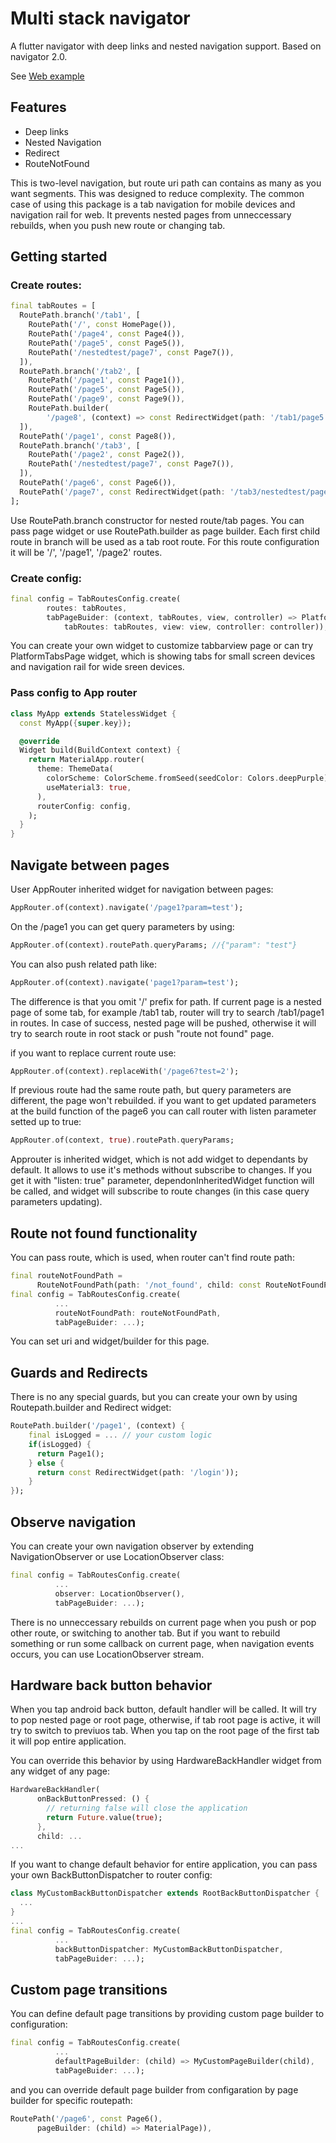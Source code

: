 # Multi stack navigator

A flutter navigator with deep links and nested navigation support. 
Based on navigator 2.0. 

See [Web example](https://zombie6888.github.io/multi_stack_navigator/)

## Features

* Deep links
* Nested Navigation
* Redirect
* RouteNotFound

This is two-level navigation, but route uri path can contains as many as you want segments. This was designed to reduce complexity. The common case of using this package is a tab navigation for mobile devices and navigation rail for web. It prevents nested pages from unneccessary rebuilds, when you push new route or changing tab.

## Getting started

### Create routes: 

```dart
final tabRoutes = [
  RoutePath.branch('/tab1', [
    RoutePath('/', const HomePage()),
    RoutePath('/page4', const Page4()),
    RoutePath('/page5', const Page5()),
    RoutePath('/nestedtest/page7', const Page7()),
  ]),
  RoutePath.branch('/tab2', [
    RoutePath('/page1', const Page1()),
    RoutePath('/page5', const Page5()),
    RoutePath('/page9', const Page9()),
    RoutePath.builder(
        '/page8', (context) => const RedirectWidget(path: '/tab1/page5'))
  ]),
  RoutePath('/page1', const Page8()),
  RoutePath.branch('/tab3', [
    RoutePath('/page2', const Page2()),
    RoutePath('/nestedtest/page7', const Page7()),
  ]),
  RoutePath('/page6', const Page6()),
  RoutePath('/page7', const RedirectWidget(path: '/tab3/nestedtest/page7')),
];
```
Use RoutePath.branch constructor for nested route/tab pages. You can pass page widget or use RoutePath.builder as page builder. Each first child route in branch will be used as a tab root route. For this route configuration it will be '/', '/page1', '/page2' routes.

### Create config:

```dart
final config = TabRoutesConfig.create(
        routes: tabRoutes,     
        tabPageBuider: (context, tabRoutes, view, controller) => PlatformTabsPage(
            tabRoutes: tabRoutes, view: view, controller: controller));
```

You can create your own widget to customize tabbarview page or can try PlatformTabsPage widget, which is showing tabs for small screen devices and navigation rail for wide sreen devices.  

### Pass config to App router

```dart
class MyApp extends StatelessWidget {
  const MyApp({super.key});

  @override
  Widget build(BuildContext context) {
    return MaterialApp.router(
      theme: ThemeData(
        colorScheme: ColorScheme.fromSeed(seedColor: Colors.deepPurple),
        useMaterial3: true,
      ),
      routerConfig: config,
    );
  }
}

```

## Navigate between pages

User AppRouter inherited widget for navigation between pages:

```dart
AppRouter.of(context).navigate('/page1?param=test');
```

On the /page1 you can get query parameters by using: 

```dart
AppRouter.of(context).routePath.queryParams; //{"param": "test"}
```

You can also push related path like:

```dart
AppRouter.of(context).navigate('page1?param=test');
```

The difference is that you omit '/' prefix for path. If current page is a nested page of some tab, for example /tab1 tab, router will try to search /tab1/page1 in routes. In case of success, nested page will be pushed, otherwise it will try to search route in root stack or push "route not found" page.

if you want to replace current route use:

```dart
AppRouter.of(context).replaceWith('/page6?test=2');
```

If previous route had the same route path, but query parameters are different, the page won't rebuilded.
if you want to get updated parameters at the build function of the page6 you can call router with listen parameter setted up to true:

```dart
AppRouter.of(context, true).routePath.queryParams;
```

Approuter is inherited widget, which is not add widget to dependants by default. It allows to use it's methods without subscribe to changes. If you get it with "listen: true" parameter, dependonInheritedWidget function will be called, and widget will subscribe to route changes (in this case query parameters updating).   

## Route not found functionality

You can pass route, which is used, when router can't find route path:

```dart
final routeNotFoundPath =
      RouteNotFoundPath(path: '/not_found', child: const RouteNotFoundPage());
final config = TabRoutesConfig.create(
          ...
          routeNotFoundPath: routeNotFoundPath,
          tabPageBuider: ...);
```

You can set uri and widget/builder for this page.


## Guards and Redirects

There is no any special guards, but you can create your own by using Routepath.builder and Redirect widget:

```dart
RoutePath.builder('/page1', (context) {
    final isLogged = ... // your custom logic
    if(isLogged) {
      return Page1();
    } else {
      return const RedirectWidget(path: '/login'));
    }
});
```

## Observe navigation

You can create your own navigation observer by extending NavigationObserver or use LocationObserver class: 

```dart
final config = TabRoutesConfig.create(
          ...
          observer: LocationObserver(),
          tabPageBuider: ...);
```

There is no unneccessary rebuilds on current page when you push or pop other route, or switching to another tab. But if you want to rebuild something or run some callback on current page, when navigation events occurs, you can use LocationObserver stream.

## Hardware back button behavior

When you tap android back button, default handler will be called. It will try to pop nested page 
or root page, otherwise, if tab root page is active, it will try to switch to previuos tab. When you tap on the root page of the first tab it will pop entire application.

You can override this behavior by using HardwareBackHandler widget from any widget of any page: 

```dart
HardwareBackHandler(
      onBackButtonPressed: () {
        // returning false will close the application
        return Future.value(true);
      },
      child: ...
...      
```

If you want to change default behavior for entire application, you can pass your own BackButtonDispatcher to router config:

```dart
class MyCustomBackButtonDispatcher extends RootBackButtonDispatcher {
  ...
}
...
final config = TabRoutesConfig.create(
          ...
          backButtonDispatcher: MyCustomBackButtonDispatcher,
          tabPageBuider: ...);
```

## Custom page transitions

You can define default page transitions by providing custom page builder to configuration: 

```dart
final config = TabRoutesConfig.create(
          ...
          defaultPageBuilder: (child) => MyCustomPageBuilder(child),
          tabPageBuider: ...);
```

and you can override default page builder from configaration by page builder for specific routepath: 

```dart
RoutePath('/page6', const Page6(),
      pageBuilder: (child) => MaterialPage)),
 ```           